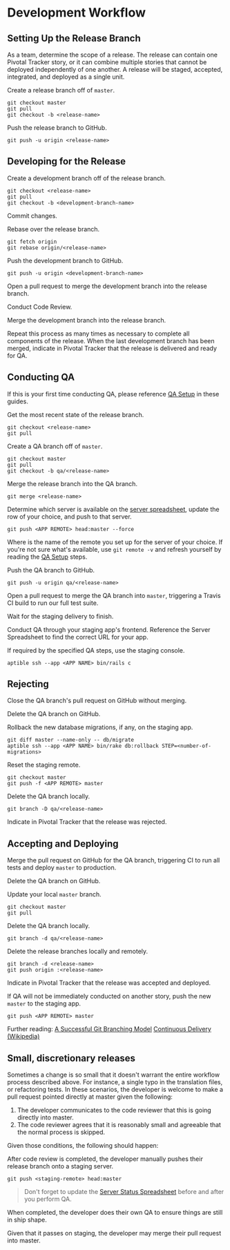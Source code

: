 Development Workflow
====================

Setting Up the Release Branch
-----------------------------

As a team, determine the scope of a release. The release can contain one
Pivotal Tracker story, or it can combine multiple stories that cannot be
deployed independently of one another. A release will be staged, accepted,
integrated, and deployed as a single unit.

Create a release branch off of `master`.

    git checkout master
    git pull
    git checkout -b <release-name>

Push the release branch to GitHub.

    git push -u origin <release-name>

Developing for the Release
--------------------------

Create a development branch off of the release branch.

    git checkout <release-name>
    git pull
    git checkout -b <development-branch-name>

Commit changes.

Rebase over the release branch.

    git fetch origin
    git rebase origin/<release-name>

Push the development branch to GitHub.

    git push -u origin <development-branch-name>

Open a pull request to merge the development branch into the release branch.

Conduct Code Review.

Merge the development branch into the release branch.

Repeat this process as many times as necessary to complete all
components of the release. When the last development branch has been
merged, indicate in Pivotal Tracker that the release is delivered and
ready for QA.

Conducting QA
-------------

If this is your first time conducting QA, please reference [QA Setup](qa-setup.md) in these guides.

Get the most recent state of the release branch.

    git checkout <release-name>
    git pull

Create a QA branch off of `master`.

    git checkout master
    git pull
    git checkout -b qa/<release-name>

Merge the release branch into the QA branch.

    git merge <release-name>

Determine which server is available on the [server spreadsheet](https://docs.google.com/spreadsheets/d/1qZ5x80cYXHxACJbZ20W5MqH6ETRFDmaLTnsjaqen6O0/edit), update the row of your choice, and push to that server.

    git push <APP REMOTE> head:master --force

Where <APP REMOTE> is the name of the remote you set up for the server of your choice. If you're not sure what's available, use `git remote -v` and refresh yourself by reading the [QA Setup](qa-setup.md) steps.

Push the QA branch to GitHub.

    git push -u origin qa/<release-name>

Open a pull request to merge the QA branch into `master`, triggering a Travis CI build to run our full test suite.

Wait for the staging delivery to finish.

Conduct QA through your staging app's frontend. Reference the Server Spreadsheet to find the correct URL for your app.

If required by the specified QA steps, use the staging console.

    aptible ssh --app <APP NAME> bin/rails c

Rejecting
---------

Close the QA branch's pull request on GitHub without merging.

Delete the QA branch on GitHub.

Rollback the new database migrations, if any, on the staging app.

    git diff master --name-only -- db/migrate
    aptible ssh --app <APP NAME> bin/rake db:rollback STEP=<number-of-migrations>

Reset the staging remote.

    git checkout master
    git push -f <APP REMOTE> master

Delete the QA branch locally.

    git branch -D qa/<release-name>

Indicate in Pivotal Tracker that the release was rejected.

Accepting and Deploying
-----------------------

Merge the pull request on GitHub for the QA branch, triggering
CI to run all tests and deploy `master` to production.

Delete the QA branch on GitHub.

Update your local `master` branch.

    git checkout master
    git pull

Delete the QA branch locally.

    git branch -d qa/<release-name>

Delete the release branches locally and remotely.

    git branch -d <release-name>
    git push origin :<release-name>

Indicate in Pivotal Tracker that the release was accepted and deployed.

If QA will not be immediately conducted on another story, push the new `master` to the staging app.

    git push <APP REMOTE> master

Further reading:
[A Successful Git Branching Model](http://nvie.com/posts/a-successful-git-branching-model/)
[Continuous Delivery (Wikipedia)](https://en.wikipedia.org/wiki/Continuous_delivery)


Small, discretionary releases
--------------------------
Sometimes a change is so small that it doesn't warrant the entire
workflow process described above. For instance, a single typo in
the translation files, or refactoring tests. In
these scenarios, the developer is welcome to make a pull request
pointed directly at master given the following:

1. The developer communicates to the code reviewer that this is
going directly into master.
2. The code reviewer agrees that it is reasonably small and agreeable
that the normal process is skipped.

Given those conditions, the following should happen:

After code review is completed, the developer manually pushes
their release branch onto a staging server.

    git push <staging-remote> head:master

> Don't forget to update the [Server Status Spreadsheet](https://docs.google.com/spreadsheets/d/1qZ5x80cYXHxACJbZ20W5MqH6ETRFDmaLTnsjaqen6O0/edit#gid=0) before and after you perform QA.

When completed, the developer does their own QA to ensure things
are still in ship shape.

Given that it passes on staging, the developer may merge their
pull request into master.
